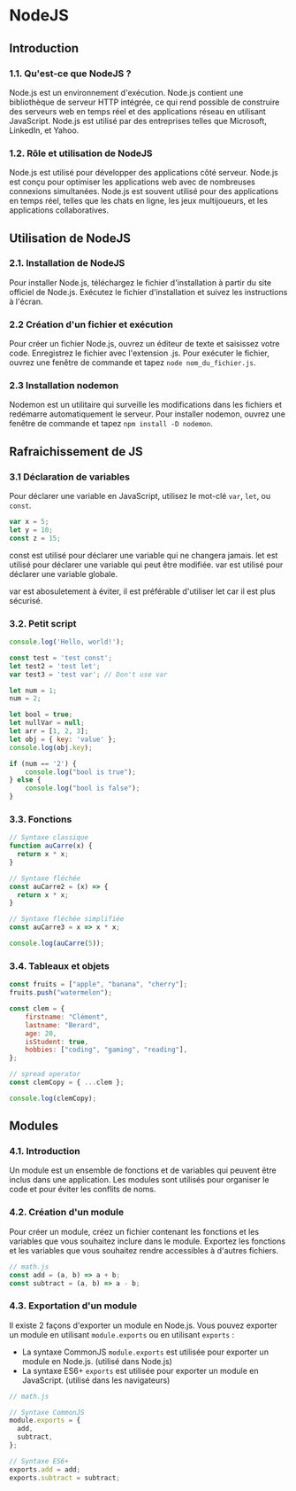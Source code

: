 # NodeJS

## Introduction

### 1.1. Qu'est-ce que NodeJS ?

Node.js est un environnement d'exécution. Node.js contient une bibliothèque de serveur HTTP intégrée, ce qui rend possible de construire des serveurs web en temps réel et des applications réseau en utilisant JavaScript. Node.js est utilisé par des entreprises telles que Microsoft, LinkedIn, et Yahoo.

### 1.2. Rôle et utilisation de NodeJS

Node.js est utilisé pour développer des applications côté serveur. Node.js est conçu pour optimiser les applications web avec de nombreuses connexions simultanées. Node.js est souvent utilisé pour des applications en temps réel, telles que les chats en ligne, les jeux multijoueurs, et les applications collaboratives.

## Utilisation de NodeJS

### 2.1. Installation de NodeJS

Pour installer Node.js, téléchargez le fichier d'installation à partir du site officiel de Node.js. Exécutez le fichier d'installation et suivez les instructions à l'écran.

### 2.2 Création d'un fichier et exécution

Pour créer un fichier Node.js, ouvrez un éditeur de texte et saisissez votre code. Enregistrez le fichier avec l'extension .js. Pour exécuter le fichier, ouvrez une fenêtre de commande et tapez `node nom_du_fichier.js`.

### 2.3 Installation nodemon

Nodemon est un utilitaire qui surveille les modifications dans les fichiers et redémarre automatiquement le serveur. Pour installer nodemon, ouvrez une fenêtre de commande et tapez `npm install -D nodemon`.

## Rafraichissement de JS

### 3.1 Déclaration de variables

Pour déclarer une variable en JavaScript, utilisez le mot-clé `var`, `let`, ou `const`.

```javascript
var x = 5;
let y = 10;
const z = 15;
```

const est utilisé pour déclarer une variable qui ne changera jamais. let est utilisé pour déclarer une variable qui peut être modifiée. var est utilisé pour déclarer une variable globale.

var est abosuletement à éviter, il est préférable d'utiliser let car il est plus sécurisé. 

### 3.2. Petit script

```javascript
console.log('Hello, world!');

const test = 'test const';
let test2 = 'test let'; 
var test3 = 'test var'; // Don't use var

let num = 1;
num = 2;

let bool = true;
let nullVar = null;
let arr = [1, 2, 3];
let obj = { key: 'value' };
console.log(obj.key);

if (num == '2') {
	console.log("bool is true");
} else {
	console.log("bool is false");
}
```

### 3.3. Fonctions

```javascript
// Syntaxe classique
function auCarre(x) {
  return x * x;
}

// Syntaxe fléchée
const auCarre2 = (x) => {
  return x * x;
}

// Syntaxe fléchée simplifiée
const auCarre3 = x => x * x;

console.log(auCarre(5));
```

### 3.4. Tableaux et objets

```javascript
const fruits = ["apple", "banana", "cherry"];
fruits.push("watermelon");

const clem = {
	firstname: "Clément",
	lastname: "Berard",
	age: 20,
	isStudent: true,
	hobbies: ["coding", "gaming", "reading"],
};

// spread operator
const clemCopy = { ...clem };

console.log(clemCopy);
```

## Modules

### 4.1. Introduction

Un module est un ensemble de fonctions et de variables qui peuvent être inclus dans une application. Les modules sont utilisés pour organiser le code et pour éviter les conflits de noms.

### 4.2. Création d'un module

Pour créer un module, créez un fichier contenant les fonctions et les variables que vous souhaitez inclure dans le module. Exportez les fonctions et les variables que vous souhaitez rendre accessibles à d'autres fichiers.

```javascript
// math.js
const add = (a, b) => a + b;
const subtract = (a, b) => a - b;

```

### 4.3. Exportation d'un module

Il existe 2 façons d'exporter un module en Node.js. Vous pouvez exporter un module en utilisant `module.exports` ou en utilisant `exports` :
- La syntaxe CommonJS `module.exports` est utilisée pour exporter un module en Node.js. (utilisé dans Node.js)
- La syntaxe ES6+ `exports` est utilisée pour exporter un module en JavaScript. (utilisé dans les navigateurs)

```javascript
// math.js

// Syntaxe CommonJS
module.exports = {
  add,
  subtract,
};

// Syntaxe ES6+
exports.add = add;
exports.subtract = subtract;
```
